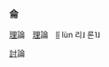 
### 侖

[理]()論　[理]()論　[lǐ]() lùn   리˩ 론˥˩

[討]()論   



<!--
<big>[緊]()急</big>　_[gin3]()giv2_　urgent. emergency.   
<big>急[劇]()</big>　_giv2[gyh4]()_　sudden. rapid.
-->








